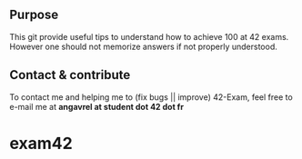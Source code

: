 ## Purpose
This git provide useful tips to understand how to achieve 100 at 42 exams. However one should not memorize answers if not properly understood.

## Contact & contribute
To contact me and helping me to (fix bugs || improve) 42-Exam, feel free to e-mail me at **angavrel at student dot 42 dot fr**
# exam42
